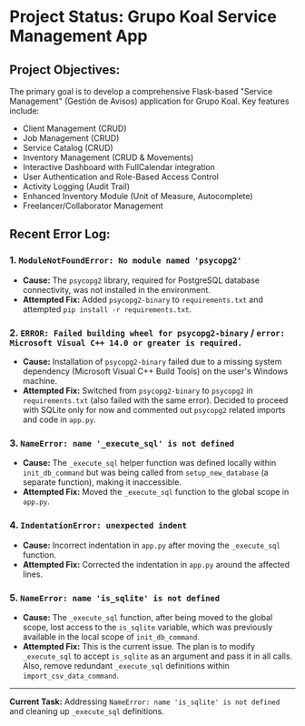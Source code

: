 # Project Status: Grupo Koal Service Management App

## Project Objectives:
The primary goal is to develop a comprehensive Flask-based "Service Management" (Gestión de Avisos) application for Grupo Koal. Key features include:
- Client Management (CRUD)
- Job Management (CRUD)
- Service Catalog (CRUD)
- Inventory Management (CRUD & Movements)
- Interactive Dashboard with FullCalendar integration
- User Authentication and Role-Based Access Control
- Activity Logging (Audit Trail)
- Enhanced Inventory Module (Unit of Measure, Autocomplete)
- Freelancer/Collaborator Management

## Recent Error Log:

### 1. `ModuleNotFoundError: No module named 'psycopg2'`
- **Cause:** The `psycopg2` library, required for PostgreSQL database connectivity, was not installed in the environment.
- **Attempted Fix:** Added `psycopg2-binary` to `requirements.txt` and attempted `pip install -r requirements.txt`.

### 2. `ERROR: Failed building wheel for psycopg2-binary` / `error: Microsoft Visual C++ 14.0 or greater is required.`
- **Cause:** Installation of `psycopg2-binary` failed due to a missing system dependency (Microsoft Visual C++ Build Tools) on the user's Windows machine.
- **Attempted Fix:** Switched from `psycopg2-binary` to `psycopg2` in `requirements.txt` (also failed with the same error). Decided to proceed with SQLite only for now and commented out `psycopg2` related imports and code in `app.py`.

### 3. `NameError: name '_execute_sql' is not defined`
- **Cause:** The `_execute_sql` helper function was defined locally within `init_db_command` but was being called from `setup_new_database` (a separate function), making it inaccessible.
- **Attempted Fix:** Moved the `_execute_sql` function to the global scope in `app.py`.

### 4. `IndentationError: unexpected indent`
- **Cause:** Incorrect indentation in `app.py` after moving the `_execute_sql` function.
- **Attempted Fix:** Corrected the indentation in `app.py` around the affected lines.

### 5. `NameError: name 'is_sqlite' is not defined`
- **Cause:** The `_execute_sql` function, after being moved to the global scope, lost access to the `is_sqlite` variable, which was previously available in the local scope of `init_db_command`.
- **Attempted Fix:** This is the current issue. The plan is to modify `_execute_sql` to accept `is_sqlite` as an argument and pass it in all calls. Also, remove redundant `_execute_sql` definitions within `import_csv_data_command`.

---
**Current Task:** Addressing `NameError: name 'is_sqlite' is not defined` and cleaning up `_execute_sql` definitions.
